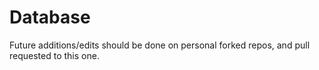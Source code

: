 # Database

Future additions/edits should be done on personal forked repos, and pull requested to this one.
